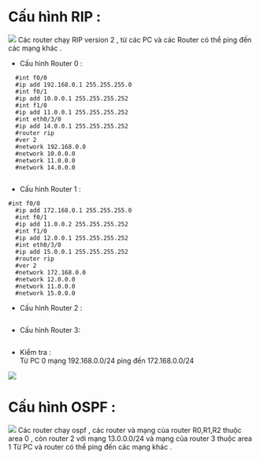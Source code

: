  # Cấu hình RIP :  
 <img src="https://i.imgur.com/mhSrP79.png">  
 Các router chạy RIP version 2 , từ các PC và các Router có thể ping đến các mạng khác .


- Cấu hình Router 0 :  
```
  #int f0/0
  #ip add 192.168.0.1 255.255.255.0
  #int f0/1 
  #ip add 10.0.0.1 255.255.255.252 
  #int f1/0
  #ip add 11.0.0.1 255.255.255.252
  #int eth0/3/0
  #ip add 14.0.0.1 255.255.255.252 
  #router rip
  #ver 2
  #network 192.168.0.0
  #network 10.0.0.0
  #network 11.0.0.0
  #network 14.0.0.0


``` 

- Cấu hình Router 1 :  
```
#int f0/0
  #ip add 172.168.0.1 255.255.255.0
  #int f0/1 
  #ip add 11.0.0.2 255.255.255.252 
  #int f1/0
  #ip add 12.0.0.1 255.255.255.252
  #int eth0/3/0
  #ip add 15.0.0.1 255.255.255.252 
  #router rip
  #ver 2
  #network 172.168.0.0
  #network 12.0.0.0
  #network 11.0.0.0
  #network 15.0.0.0
```
- Cấu hình Router 2 : 
```
```

- Cấu hình Router 3: 
```
```

- Kiểm tra :   
Từ PC 0 mạng 192.168.0.0/24 ping đến 172.168.0.0/24
<img src="https://i.imgur.com/rXaCpID.png">


# Cấu hình OSPF :   
<img src="https://i.imgur.com/eIzwGaw.png">  
Các router chạy ospf , các router và mạng của router R0,R1,R2 thuộc area 0 , còn router 2 với mạng 13.0.0.0/24 và mạng của router 3 thuộc area 1
Từ PC và router có thể ping đến các mạng khác .

